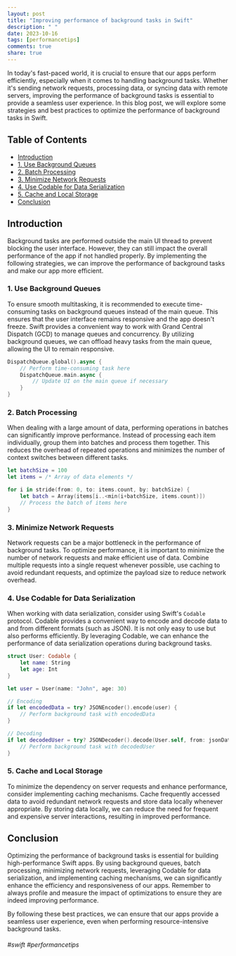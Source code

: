 ```yaml
---
layout: post
title: "Improving performance of background tasks in Swift"
description: " "
date: 2023-10-16
tags: [performancetips]
comments: true
share: true
---
```


In today's fast-paced world, it is crucial to ensure that our apps perform efficiently, especially when it comes to handling background tasks. Whether it's sending network requests, processing data, or syncing data with remote servers, improving the performance of background tasks is essential to provide a seamless user experience. In this blog post, we will explore some strategies and best practices to optimize the performance of background tasks in Swift.

## Table of Contents
- [Introduction](#introduction)
- [1. Use Background Queues](#background-queues)
- [2. Batch Processing](#batch-processing)
- [3. Minimize Network Requests](#minimize-network-requests)
- [4. Use Codable for Data Serialization](#codable-for-data-serialization)
- [5. Cache and Local Storage](#cache-and-local-storage)
- [Conclusion](#conclusion)

## Introduction
Background tasks are performed outside the main UI thread to prevent blocking the user interface. However, they can still impact the overall performance of the app if not handled properly. By implementing the following strategies, we can improve the performance of background tasks and make our app more efficient.

### 1. Use Background Queues
To ensure smooth multitasking, it is recommended to execute time-consuming tasks on background queues instead of the main queue. This ensures that the user interface remains responsive and the app doesn't freeze. Swift provides a convenient way to work with Grand Central Dispatch (GCD) to manage queues and concurrency. By utilizing background queues, we can offload heavy tasks from the main queue, allowing the UI to remain responsive.

```swift
DispatchQueue.global().async {
    // Perform time-consuming task here
    DispatchQueue.main.async {
        // Update UI on the main queue if necessary
    }
}
```

### 2. Batch Processing
When dealing with a large amount of data, performing operations in batches can significantly improve performance. Instead of processing each item individually, group them into batches and process them together. This reduces the overhead of repeated operations and minimizes the number of context switches between different tasks.

```swift
let batchSize = 100
let items = /* Array of data elements */

for i in stride(from: 0, to: items.count, by: batchSize) {
    let batch = Array(items[i..<min(i+batchSize, items.count)])
    // Process the batch of items here
}
```

### 3. Minimize Network Requests
Network requests can be a major bottleneck in the performance of background tasks. To optimize performance, it is important to minimize the number of network requests and make efficient use of data. Combine multiple requests into a single request whenever possible, use caching to avoid redundant requests, and optimize the payload size to reduce network overhead.

### 4. Use Codable for Data Serialization
When working with data serialization, consider using Swift's `Codable` protocol. Codable provides a convenient way to encode and decode data to and from different formats (such as JSON). It is not only easy to use but also performs efficiently. By leveraging Codable, we can enhance the performance of data serialization operations during background tasks.

```swift
struct User: Codable {
    let name: String
    let age: Int
}

let user = User(name: "John", age: 30)

// Encoding
if let encodedData = try? JSONEncoder().encode(user) {
    // Perform background task with encodedData
}

// Decoding
if let decodedUser = try? JSONDecoder().decode(User.self, from: jsonData) {
    // Perform background task with decodedUser
}
```

### 5. Cache and Local Storage
To minimize the dependency on server requests and enhance performance, consider implementing caching mechanisms. Cache frequently accessed data to avoid redundant network requests and store data locally whenever appropriate. By storing data locally, we can reduce the need for frequent and expensive server interactions, resulting in improved performance.

## Conclusion
Optimizing the performance of background tasks is essential for building high-performance Swift apps. By using background queues, batch processing, minimizing network requests, leveraging Codable for data serialization, and implementing caching mechanisms, we can significantly enhance the efficiency and responsiveness of our apps. Remember to always profile and measure the impact of optimizations to ensure they are indeed improving performance.

By following these best practices, we can ensure that our apps provide a seamless user experience, even when performing resource-intensive background tasks.

###### #swift #performancetips